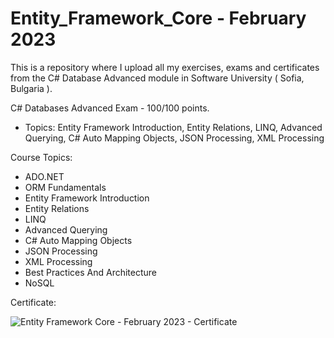 # Entity_Framework_Core - February 2023
This is a repository where I upload all my exercises, exams and certificates from the C# Database Advanced module in Software University ( Sofia, Bulgaria ).

C# Databases Advanced Exam - 100/100 points.

- Topics: Entity Framework Introduction, Entity Relations, LINQ, Advanced Querying, C# Auto Mapping Objects, JSON Processing, XML Processing

Course Topics:

- ADO.NET
- ORM Fundamentals
- Entity Framework Introduction
- Entity Relations
- LINQ
- Advanced Querying
- C# Auto Mapping Objects
- JSON Processing
- XML Processing
- Best Practices And Architecture
- NoSQL

Certificate:

![Entity Framework Core - February 2023 - Certificate](https://user-images.githubusercontent.com/72508846/234280816-e7d5f129-48d8-4239-aedf-039907b61de9.jpeg)
